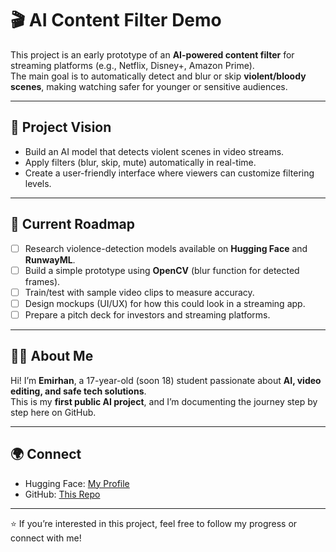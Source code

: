 
# 🎬 AI Content Filter Demo

This project is an early prototype of an **AI-powered content filter** for streaming platforms (e.g., Netflix, Disney+, Amazon Prime).  
The main goal is to automatically detect and blur or skip **violent/bloody scenes**, making watching safer for younger or sensitive audiences.  

---

## 🚀 Project Vision
- Build an AI model that detects violent scenes in video streams.  
- Apply filters (blur, skip, mute) automatically in real-time.  
- Create a user-friendly interface where viewers can customize filtering levels.  

---

## 📌 Current Roadmap
- [ ] Research violence-detection models available on **Hugging Face** and **RunwayML**.  
- [ ] Build a simple prototype using **OpenCV** (blur function for detected frames).  
- [ ] Train/test with sample video clips to measure accuracy.  
- [ ] Design mockups (UI/UX) for how this could look in a streaming app.  
- [ ] Prepare a pitch deck for investors and streaming platforms.  

---

## 🧑‍💻 About Me
Hi! I’m **Emirhan**, a 17-year-old (soon 18) student passionate about **AI, video editing, and safe tech solutions**.  
This is my **first public AI project**, and I’m documenting the journey step by step here on GitHub.  

---

## 🌍 Connect
- Hugging Face: [My Profile](https://huggingface.co/TheSulku)  
- GitHub: [This Repo](https://github.com/sulku-AI/ai-content-filter-demo)  

---

⭐ If you’re interested in this project, feel free to follow my progress or connect with me!

